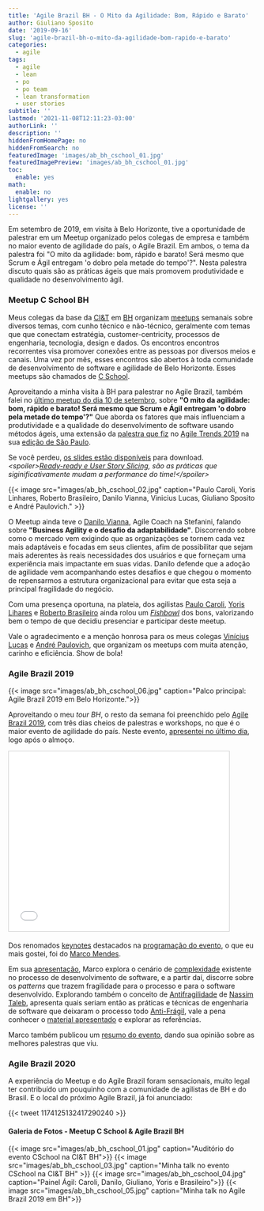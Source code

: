 ```yaml
---
title: 'Agile Brazil BH - O Mito da Agilidade: Bom, Rápido e Barato'
author: Giuliano Sposito
date: '2019-09-16'
slug: 'agile-brazil-bh-o-mito-da-agilidade-bom-rapido-e-barato'
categories:
  - agile
tags:
  - agile
  - lean
  - po
  - po team
  - lean transformation
  - user stories
subtitle: ''
lastmod: '2021-11-08T12:11:23-03:00'
authorLink: ''
description: ''
hiddenFromHomePage: no
hiddenFromSearch: no
featuredImage: 'images/ab_bh_cschool_01.jpg'
featuredImagePreview: 'images/ab_bh_cschool_01.jpg'
toc:
  enable: yes
math:
  enable: no
lightgallery: yes
license: ''
---
```


Em setembro de 2019, em visita à Belo Horizonte, tive a oportunidade de palestrar em um Meetup organizado pelos colegas de empresa e também no maior evento de agilidade do país, o Agile Brazil. Em ambos, o tema da palestra foi "O mito da agilidade: bom, rápido e barato! Será mesmo que Scrum e Ágil entregam 'o dobro pela metade do tempo'?". Nesta palestra discuto quais são as práticas ágeis que mais promovem produtividade e qualidade no desenvolvimento ágil.

<!--more-->

### Meetup C School BH

Meus colegas da base da [CI&T](https://br.ciandt.com/) em  [BH](https://br.ciandt.com/CIANDT-em-Belo-Horizonte) organizam [meetups](https://www.meetup.com/pt-BR/) semanais sobre diversos temas, com cunho técnico e não-técnico, geralmente com temas que que conectam estratégia, customer-centricity, processos de engenharia, tecnologia, design e dados. Os encontros encontros recorrentes visa promover conexões entre as pessoas por diversos meios e canais. Uma vez por mês, esses encontros são abertos à toda comunidade de desenvolvimento de software e agilidade de Belo Horizonte. Esses meetups são chamados de [C School](https://www.meetup.com/pt-BR/ciandt/).


Aproveitando a minha visita à BH para palestrar no Agile Brazil, também falei no [último meetup do dia 10 de setembro](https://www.meetup.com/pt-BR/ciandt/events/264528249/), sobre **"O mito da agilidade: bom, rápido e barato! Será mesmo que Scrum e Ágil entregam 'o dobro pela metade do tempo'?"** Que aborda os fatores que mais influenciam a produtividade e a qualidade do desenvolvimento de software usando métodos ágeis, uma extensão da [palestra que fiz](/2019/04/agile-trends-ready-ready-po-team-heijunka/) no [Agile Trends 2019](http://agiletrendsbr.com) na sua [edição de São Paulo](http://agiletrendsbr.com/programacao-agiletrends-2019/).

Se você perdeu, [os slides estão disponíveis](https://eventmobi-files.s3.amazonaws.com/events/37810/7372856d-def6-46fd-8632-794768f2b08e) para download. *&lt;spoiler&gt;[Ready-ready e User Story Slicing](/2019/01/slicing-and-dicing-agile-user-stories/), são as práticas que siginificativamente mudam a performance do time!&lt;/spoiler&gt;*

<p></p>


{{< image src="images/ab_bh_cschool_02.jpg" caption="Paulo Caroli, Yoris Linhares, Roberto Brasileiro, Danilo Vianna, Vinicius Lucas, Giuliano Sposito e André Paulovich." >}}

<p></p>

O Meetup ainda teve o [Danilo Vianna](https://www.linkedin.com/in/danilovianna/), Agile Coach na Stefanini, falando sobre **"Business Agility e o desafio da adaptabilidade"**. Discorrendo sobre como o mercado vem exigindo que as organizações se tornem cada vez mais adaptáveis e focadas em seus clientes, afim de possibilitar que sejam mais aderentes às reais necessidades dos usuários e que forneçam uma experiência mais impactante em suas vidas. Danilo defende que a adoção de agilidade vem acompanhando estes desafios e que chegou o momento de repensarmos a estrutura organizacional para evitar que esta seja a principal fragilidade do negócio. 

Com uma presença oportuna, na plateia, dos agilistas [Paulo Caroli](https://www.linkedin.com/in/paulocaroli/), [Yoris Lihares](https://www.linkedin.com/in/yorisls/) e [Roberto Brasileiro](https://www.linkedin.com/in/robertobrasileiro/) ainda rolou um _[Fishbowl](http://agiletrendsbr.com/fishbowls/)_ dos bons, valorizando bem o tempo de que decidiu presenciar e participar deste meetup.

Vale o agradecimento e a menção honrosa para os meus colegas [Vinícius Lucas](https://www.linkedin.com/in/viniciuslucas/) e [André Paulovich](https://www.linkedin.com/in/andrepaulovich/), que organizam os meetups com muita atenção, carinho e eficiência. Show de bola!

### Agile Brazil 2019

<p></p>

{{< image src="images/ab_bh_cschool_06.jpg" caption="Palco principal: Agile Brazil 2019 em Belo Horizonte.">}}

<p></p>

Aproveitando o meu _tour BH_, o resto da semana foi preenchido pelo [Agile Brazil 2019](https://www.agilebrazil.com/2019/), com três dias cheios de palestras e workshops, no que é o maior evento de agilidade do país. Neste evento, [apresentei no último dia](https://eventmobi.com/agilebrazil2019/people/bfe53b20-cf18-4e43-97ee-5822f2a64ffb/a9cb3cc3-eb46-4427-9ef5-554186bd0808), logo após o almoço. 

<p></p>

<iframe src="//www.slideshare.net/slideshow/embed_code/key/4QV3I1wEcbhu0G" width="446" height="364" frameborder="0" marginwidth="0" marginheight="0" scrolling="no" style="border:1px solid #CCC; border-width:1px; margin-bottom:5px; max-width: 100%;" allowfullscreen> </iframe>

Dos renomados [keynotes](https://www.agilebrazil.com/2019/) destacados na [programação do evento](https://eventmobi.com/agilebrazil2019/), o que eu mais gostei, foi do [Marco Mendes](https://www.linkedin.com/in/marcomendes/).

Em sua [apresentação](https://eventmobi-files.s3.amazonaws.com/events/37810/8d18d7cd-b42b-4d36-a680-8af6b9f3c728), Marco explora o cenário de [complexidade](https://en.wikipedia.org/wiki/Cynefin_framework) existente no processo de desenvolvimento de software, e a partir daí, discorre sobre os *patterns* que trazem fragilidade para o processo e para o software desenvolvido. Explorando também o conceito de [Antifragilidade](https://www.amazon.com.br/Antifr%C3%A1gil-Coisas-que-beneficiam-caos/dp/8576846136) de [Nassim Taleb](https://pt.wikipedia.org/wiki/Nassim_Nicholas_Taleb), apresenta quais seriam então as práticas e técnicas de engenharia de software que deixaram o processo todo [Anti-Frágil](https://en.wikipedia.org/wiki/Antifragility), vale a pena conhecer o [material apresentado](https://eventmobi-files.s3.amazonaws.com/events/37810/8d18d7cd-b42b-4d36-a680-8af6b9f3c728) e explorar as referências. 

Marco também publicou um [resumo do evento](https://medium.com/@marco_s_mendes/agile-brazil-2019-o-bom-o-mau-e-o-feio-2509b66f05e6), dando sua opinião sobre as melhores palestras que viu.

### Agile Brazil 2020

A experiência do Meetup e do Agile Brazil foram sensacionais, muito legal ter contribuído um pouquinho com a comunidade de agilistas de BH e do Brasil. E o local do próxímo Agile Brazil, já foi anunciado: 

{{< tweet 1174125132417290240 >}}

#### Galeria de Fotos - Meetup C School & Agile Brazil BH

{{< image src="images/ab_bh_cschool_01.jpg" caption="Auditório do evento CSchool na CI&T BH">}}
{{< image src="images/ab_bh_cschool_03.jpg" caption="Minha talk no evento CSchool na CI&T BH" >}}
{{< image src="images/ab_bh_cschool_04.jpg" caption="Painel Ágil: Caroli, Danilo, Giuliano, Yoris e Brasileiro">}}
{{< image src="images/ab_bh_cschool_05.jpg" caption="Minha talk no Agile Brazil 2019 em BH">}}


